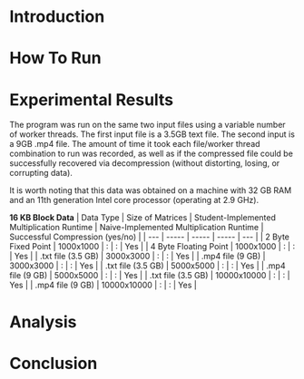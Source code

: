 # Introduction



# How To Run



# Experimental Results

The program was run on the same two input files using a variable number of worker threads.  The first input file is a 3.5GB text file.  The second input is a 9GB .mp4 file.  The amount of time it took each file/worker thread combination to run was recorded, as well as if the compressed file could be successfully recovered via decompression (without distorting, losing, or corrupting data).

It is worth noting that this data was obtained on a machine with 32 GB RAM and an 11th generation Intel core processor (operating at 2.9 GHz).

**16 KB Block Data**
| Data Type | Size of Matrices | Student-Implemented Multiplication Runtime | Naive-Implemented Multiplication Runtime | Successful Compression (yes/no) |
| --- | ----- | ----- | ----- | --- | 
| 2 Byte Fixed Point | 1000x1000 | : | : | Yes |
| 4 Byte Floating Point | 1000x1000 | : | : | Yes |
| .txt file (3.5 GB) | 3000x3000 | : | : | Yes |
| .mp4 file (9 GB) | 3000x3000 | : | : | Yes |
| .txt file (3.5 GB) | 5000x5000 | : | : | Yes |
| .mp4 file (9 GB) | 5000x5000 | : | : | Yes |
| .txt file (3.5 GB) | 10000x10000 | : | : | Yes |
| .mp4 file (9 GB) | 10000x10000 | : | : | Yes |

# Analysis



# Conclusion


